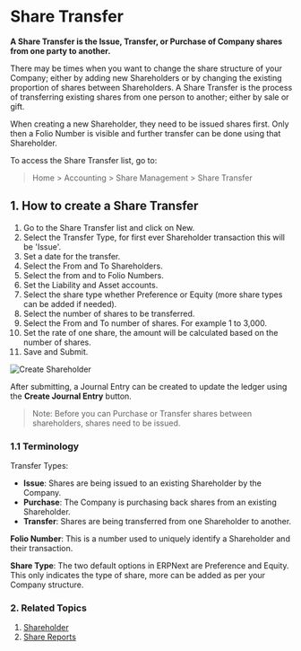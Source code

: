 <!-- add-breadcrumbs -->
# Share Transfer

**A Share Transfer is the Issue, Transfer, or Purchase of Company shares from one party to another.**

There may be times when you want to change the share structure of your Company; either by adding new Shareholders or by changing the existing proportion of shares between Shareholders. A Share Transfer is the process of transferring existing shares from one person to another; either by sale or gift.

When creating a new Shareholder, they need to be issued shares first. Only then a Folio Number is visible and further transfer can be done using that Shareholder.

To access the Share Transfer list, go to:
> Home > Accounting > Share Management > Share Transfer

## 1. How to create a Share Transfer
1. Go to the Share Transfer list and click on New.
1. Select the Transfer Type, for first ever Shareholder transaction this will be 'Issue'.
1. Set a date for the transfer.
1. Select the From and To Shareholders.
1. Select the from and to Folio Numbers.
1. Set the Liability and Asset accounts.
1. Select the share type whether Preference or Equity (more share types can be added if needed).
1. Select the number of shares to be transferred.
1. Select the From and To number of shares. For example 1 to 3,000.
1. Set the rate of one share, the amount will be calculated based on the number of shares.
1. Save and Submit.

 <img class="screenshot" alt="Create Shareholder" src="/docs/v12/assets/img/accounts/shareholder/sharetransfer_issue.png">

After submitting, a Journal Entry can be created to update the ledger using the **Create Journal Entry** button.

> Note: Before you can Purchase or Transfer shares between shareholders, shares need to be issued.

### 1.1 Terminology

Transfer Types:

* **Issue**: Shares are being issued to an existing Shareholder by the Company.
* **Purchase**: The Company is purchasing back shares from an existing Shareholder.
* **Transfer**: Shares are being transferred from one Shareholder to another.

**Folio Number**: This is a number used to uniquely identify a Shareholder and their transaction.

**Share Type**: The two default options in ERPNext are Preference and Equity. This only indicates the type of share, more can be added as per your Company structure.

### 2. Related Topics
1. [Shareholder](/docs/v12/user/manual/en/accounts/shareholder)
1. [Share Reports](/docs/v12/user/manual/en/accounts/share-reports)
